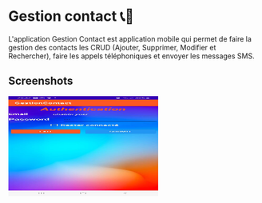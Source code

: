 # Gestion contact  📞📨

L'application Gestion Contact est application mobile qui  permet de faire la gestion des contacts les CRUD (Ajouter, Supprimer, Modifier et Rechercher), faire les appels téléphoniques et envoyer les messages SMS.

## Screenshots

<img src="https://github.com/chabbiyosr/Gestion-Contact-Android/blob/master/Auth.jpg" width="300" height="200">


